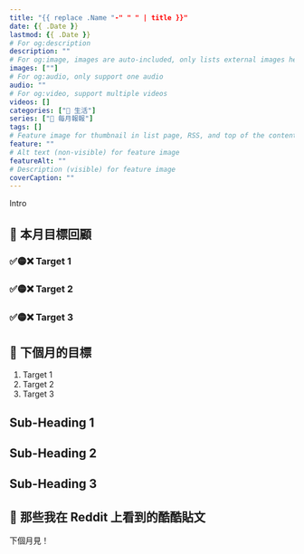```yaml
---
title: "{{ replace .Name "-" " " | title }}"
date: {{ .Date }}
lastmod: {{ .Date }}
# For og:description
description: ""
# For og:image, images are auto-included, only lists external images here
images: [""]
# For og:audio, only support one audio
audio: ""
# For og:video, support multiple videos
videos: []
categories: ["🍫 生活"]
series: ["📰 每月報報"]
tags: []
# Feature image for thumbnail in list page, RSS, and top of the content
feature: ""
# Alt text (non-visible) for feature image
featureAlt: ""
# Description (visible) for feature image
coverCaption: ""
---
```


Intro

## 🎯 本月目標回顧

### ✅🟡❌ Target 1

### ✅🟡❌ Target 2

### ✅🟡❌ Target 3

## 🎯 下個月的目標

1. Target 1
2. Target 2
3. Target 3

## Sub-Heading 1

## Sub-Heading 2

## Sub-Heading 3

## 👻 那些我在 Reddit 上看到的酷酷貼文



> 

下個月見！
